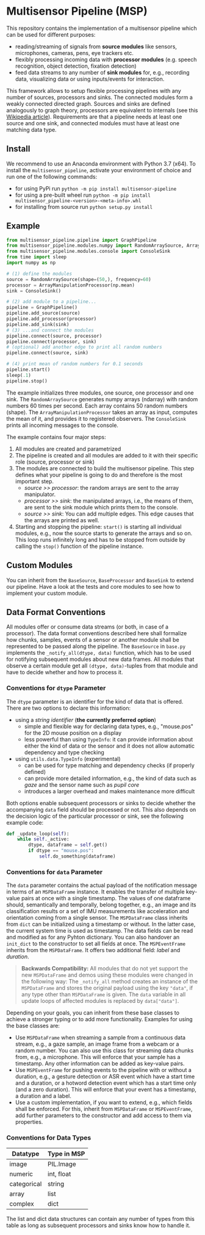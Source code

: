 # Multisensor Pipeline (MSP)
This repository contains the implementation of a multisensor pipeline which can be used for different purposes:

- reading/streaming of signals from **source modules** like sensors, microphones, cameras, pens, eye trackers etc.
- flexibly processing incoming data with **processor modules** (e.g. speech recognition, object detection, fixation detection)
- feed data streams to any number of **sink modules** for, e.g., recording data, visualizing data or using inputs/events for interaction.

This framework allows to setup flexible processing pipelines with any number of sources, processors and sinks. The connected modules form a weakly connected directed graph. Sources and sinks are defined analogously to graph theory, processors are equivalent to internals (see this [Wikipedia article](https://en.wikipedia.org/wiki/Directed_graph#Indegree_and_outdegree)). Requirements are that a pipeline needs at least one source and one sink, and connected modules must have at least one matching data type.

## Install
We recommend to use an Anaconda environment with Python 3.7 (x64). To install the `multisensor_pipeline`, activate your environment of choice and run one of the following commands:

* for using PyPi run `python -m pip install multisensor-pipeline`
* for using a pre-built wheel run `python -m pip install multisensor_pipeline-<version>-<meta-info>.whl`
* for installing from source run `python setup.py install`

## Example

```python
from multisensor_pipeline.pipeline import GraphPipeline
from multisensor_pipeline.modules.numpy import RandomArraySource, ArrayManipulationProcessor
from multisensor_pipeline.modules.console import ConsoleSink
from time import sleep
import numpy as np

# (1) define the modules
source = RandomArraySource(shape=(50,), frequency=60)
processor = ArrayManipulationProcessor(np.mean)
sink = ConsoleSink()

# (2) add module to a pipeline...
pipeline = GraphPipeline()
pipeline.add_source(source)
pipeline.add_processor(processor)
pipeline.add_sink(sink)
# (3) ...and connect the modules
pipeline.connect(source, processor)
pipeline.connect(processor, sink)
# (optional) add another edge to print all random numbers
pipeline.connect(source, sink)

# (4) print mean of random numbers for 0.1 seconds
pipeline.start()
sleep(.1)
pipeline.stop()

```

The example initializes three modules, one source, one processor and one sink. The `RandomArraySource` generates numpy arrays (ndarray) with random numbers 60 times per second. Each array contains 50 random numbers (shape). The `ArrayManipulationProcessor` takes an array as input, computes the mean of it, and provides it to registered observers. The `ConsoleSink` prints all incoming messages to the console. 

The example contains four major steps:
 
1.  All modules are created and parametrized
2.  The pipeline is created and all modules are added to it with their specific role (source, processor or sink)
3.  The modules are connected to build the multisensor pipeline. This step defines what your pipeline is going to do and therefore is the most important step.
    - *source >> processor*: the random arrays are sent to the array manipulator.
    - *processor >> sink*: the manipulated arrays, i.e., the means of them, are sent to the sink module which prints them to the console.
    - *source >> sink*: You can add multiple edges. This edge causes that the arrays are printed as well.
4. Starting and stopping the pipeline: `start()` is starting all individual modules, e.g., now the source starts to generate the arrays and so on. This loop runs infinitely long and has to be stopped from outside by calling the `stop()` function of the pipeline instance.

## Custom Modules
You can inherit from the `BaseSource`, `BaseProcessor` and `BaseSink` to extend our pipeline. Have a look at the tests and core modules to see how to implement your custom module.

## Data Format Conventions

All modules offer or consume data streams (or both, in case of a processor). The data format conventions described here shall formalize how chunks, samples, events of a sensor or another module shall be represented to be passed along the pipeline. The `BaseSource` in `base.py` implements the `_notify_all(dtype, data)` function, which has to be used for notifying subsequent modules about new data frames. All modules that observe a certain module get all `(dtype, data)`-tuples from that module and have to decide whether and how to process it.

### Conventions for `dtype` Parameter
The `dtype` parameter is an identifier for the kind of data that is offered. There are two options to declare this information:

* using a *string identifier* (**the currently preferred option**)
  * simple and flexible way for declaring data types, e.g., "mouse.pos" for the 2D mouse position on a display 
  * less powerful than using `TypeInfo`: it can provide information about either the kind of data or the sensor and it does not allow automatic dependency and type checking
* using `utils.data.TypeInfo` (experimental)
  * can be used for type matching and dependency checks (if properly defined)
  * can provide more detailed information, e.g., the kind of data such as *gaze* and the sensor name such as *pupil core*
  * introduces a larger overhead and makes maintenance more difficult
    
Both options enable subsequent processors or sinks to decide whether the accompanying `data` field should be processed or not. This also depends on the decision logic of the particular processor or sink, see the following example code:

```python
def _update_loop(self):
    while self._active:
        dtype, dataframe = self.get()
        if dtype == "mouse.pos":
            self.do_something(dataframe)
``` 

### Conventions for `data` Parameter
The `data` parameter contains the actual payload of the notification message in terms of an `MSPDataFrame` instance. It enables the transfer of multiple key-value pairs at once with a single timestamp. The values of one dataframe should, semantically and temporally, belong together, e.g., an image and its classification results or a set of IMU measurements like acceleration and orientation coming from a single sensor.
The `MSPDataFrame` class inherits from `dict` can be initialized using a timestamp or without. In the latter case, the current system time is used as timestamp. The data fields can be read and modified as for any Pyhton dictionary. You can also handover an `init_dict` to the constructor to set all fields at once. 
The `MSPEventFrame` inherits from the `MSPDataFrame`. It offers two additional field: *label* and *duration*.

> **Backwards Compatibility:** All modules that do not yet support the new `MSPDataFrame` and demos using these modules were changed in the following way: The `_notify_all` method creates an instance of the `MSPDataFrame` and stores the original payload using the key `"data"`, if any type other than `MSPDataFrame` is given. The `data` variable in all update loops of affected modules is replaced by `data["data"]`. 


Depending on your goals, you can inherit from these base classes to achieve a stronger typing or to add more functionality. Examples for using the base classes are:

* Use `MSPDataFrame` when streaming a sample from a continuous data stream, e.g., a gaze sample, an image frame from a webcam or a random number. You can also use this class for streaming data chunks from, e.g., a microphone. This will enforce that your sample has a timestamp. Any other information can be added as key-value pairs. 
* Use `MSPEventFrame` for pushing events to the pipeline with or without a duration, e.g., a gesture detection or ASR event which have a start time and a duration, or a hotword detection event which has a start time only (and a zero duration). This will enforce that your event has a timestamp, a duration and a label.
* Use a custom implementation, if you want to extend, e.g., which fields shall be enforced. For this, inherit from `MSPDataFrame` or `MSPEventFrame`, add further parameters to the constructor and add access to them via properties. 

### Conventions for Data Types

| Datatype      | Type in MSP           |
|---------------|-----------------------|
| image         | PIL.Image             |
| numeric       | int, float            |
| categorical   | string                |
| array         | list                  |
| complex       | dict                  |

The list and dict data structures can contain any number of types from this table as long as subsequent processors and sinks know how to handle it.

